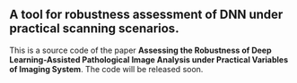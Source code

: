 ## A tool for robustness assessment of DNN under practical scanning scenarios.

This is a source code of the paper **Assessing the Robustness of Deep Learning-Assisted Pathological Image Analysis under Practical Variables of Imaging System**. The code will be released soon.



